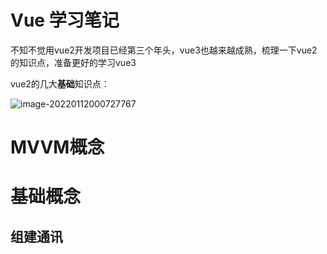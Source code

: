 # Vue 学习笔记

不知不觉用vue2开发项目已经第三个年头，vue3也越来越成熟，梳理一下vue2的知识点，准备更好的学习vue3

vue2的几大**基础**知识点：

![image-20220112000727767](https://gitee.com/capsion/markdown-image/raw/master/image/202201120007915.png)





# MVVM概念






# 基础概念

## 组建通讯

